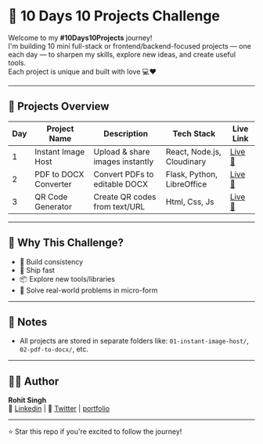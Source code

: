 # 🚀 10 Days 10 Projects Challenge

Welcome to my **#10Days10Projects** journey!  
I'm building 10 mini full-stack or frontend/backend-focused projects — one each day — to sharpen my skills, explore new ideas, and create useful tools.  
Each project is unique and built with love 💻❤️

---

## 📅 Projects Overview

| Day | Project Name                 | Description                        | Tech Stack                        | Live Link                                            |
|-----|------------------------------|------------------------------------|-----------------------------------|------------------------------------------------------|
| 1   | Instant Image Host           | Upload & share images instantly    | React, Node.js, Cloudinary        | [Live 🔗](https://instant-image-host.onrender.com)   |
| 2   | PDF to DOCX Converter        | Convert PDFs to editable DOCX      | Flask, Python, LibreOffice        | [Live 🔗](https://pdftodocsconvertor.onrender.com)   |
| 3   | QR Code Generator            | Create QR codes from text/URL      | Html, Css, Js                     | [Live 🔗](https://qrcodegenerator.onrender.com)      |
---

## 🧠 Why This Challenge?

- 🔁 Build consistency
- 🚀 Ship fast
- 📦 Explore new tools/libraries
- 🧩 Solve real-world problems in micro-form

---

## 📌 Notes

- All projects are stored in separate folders like: `01-instant-image-host/`, `02-pdf-to-docx/`, etc.

---

## 🧑‍💻 Author

**Rohit Singh**  
🔗 [Linkedin](https://linkedin.com/in/rohitsinghcode) | 🧵 [Twitter](https://twitter.com/rohitsinghcodes) | [portfolio](https://rohitsinghcodes-portfolio.onrender.com/)

---

⭐ Star this repo if you're excited to follow the journey!
